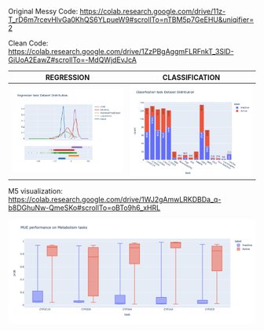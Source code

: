 
Original Messy Code: https://colab.research.google.com/drive/11z-T_rD6m7rcevHlvGa0KhQS6YLpueW9#scrollTo=nTBM5p7GeEHU&uniqifier=2

Clean Code: https://colab.research.google.com/drive/1ZzPBgAggmFLRFnkT_3SlD-GiUoA2EawZ#scrollTo=-MdQWjdEvJcA


| REGRESSION    | CLASSIFICATION
|:-------------------------------:|:-------------------------:
| ![](reg_dis.png)  |![](cls_dis.png)


M5 visualization: https://colab.research.google.com/drive/1WJ2gAmwLRKDBDa_q-b8DGhuNw-QmeSKo#scrollTo=oBTo9h6_xHRL

![](M5.png) 
